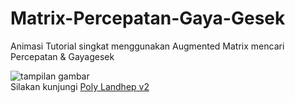 # Matrix-Percepatan-Gaya-Gesek
  
Animasi Tutorial singkat menggunakan Augmented Matrix mencari Percepatan & Gayagesek

![tampilan gambar](img/tampilan.gif)  
Silakan kunjungi [Poly Landhep v2]()  
